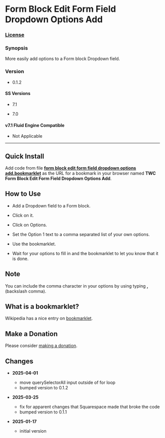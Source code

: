 # Form Block Edit Form Field Dropdown Options Add

### [License][1]

### Synopsis

More easily add options to a Form block Dropdown field.

### Version

  * 0.1.2

#### SS Versions

  * 7.1
  
  * 7.0

#### v7.1 Fluid Engine Compatible

  * Not Applicable

---

## Quick Install

Add code from file **[form block edit form field dropdown options
add.bookmarklet][2]** as the URL for a bookmark in your browser named **TWC Form
Block Edit Form Field Dropdown Options Add**.

## How to Use

* Add a Dropdown field to a Form block.

* Click on it.

* Click on Options.

* Set the Option 1 text to a comma separated list of your own options.
  
* Use the bookmarklet.

* Wait for your options to fill in and the bookmarklet to let you know that it
is done.

## Note

You can include the comma character in your options by using typing **\,**
(backslash comma).

## What is a bookmarklet?

Wikipedia has a nice entry on [bookmarklet][3].

## Make a Donation

Please consider [making a donation][4].

## Changes

* **2025-04-01**

  * move querySelectorAll input outside of for loop
  * bumped version to 0.1.2
  
* **2025-03-25**

  * fix for apparent changes that Squarespace made that broke the code
  * bumped version to 0.1.1
  
* **2025-01-17**

  * initial version

[1]: https://github.com/tomsWebConsulting/twcsl/blob/main/LICENSE.txt#L1
[2]: form%20block%20edit%20form%20field%20dropdown%20options%20add.bookmarklet#L1
[3]: https://en.wikipedia.org/wiki/Bookmarklet
[4]: https://github.com/tomsWebConsulting/twcsl#make-a-donation

